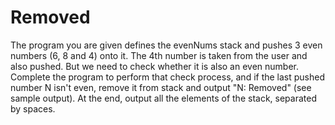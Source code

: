 # Removed
The program you are given defines the evenNums stack and pushes 3 even numbers (6, 8 and 4) onto it. The 4th number is taken from the user and also pushed. But we need to check whether it is also an even number. Complete the program to perform that check process, and if the last pushed number N isn't even, remove it from stack and output "N: Removed" (see sample output). At the end, output all the elements of the stack, separated by spaces.
